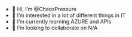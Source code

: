 - 👋 Hi, I’m @ChaosPressure
- 👀 I’m interested in a lot of different things in IT
- 🌱 I’m currently learning AZURE and APIs
- 💞️ I’m looking to collaborate on N/A

<!---
ChaosPressure/ChaosPressure is a ✨ special ✨ repository because its `README.md` (this file) appears on your GitHub profile.
You can click the Preview link to take a look at your changes.
--->
